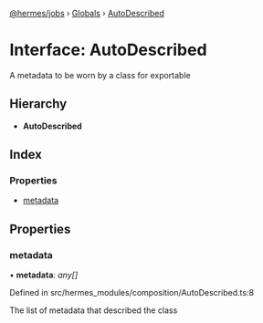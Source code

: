 [@hermes/jobs](../README.md) › [Globals](../globals.md) › [AutoDescribed](autodescribed.md)

# Interface: AutoDescribed

A metadata to be worn by a class for exportable

## Hierarchy

* **AutoDescribed**

## Index

### Properties

* [metadata](autodescribed.md#metadata)

## Properties

###  metadata

• **metadata**: *any[]*

Defined in src/hermes_modules/composition/AutoDescribed.ts:8

The list of metadata that described the class
